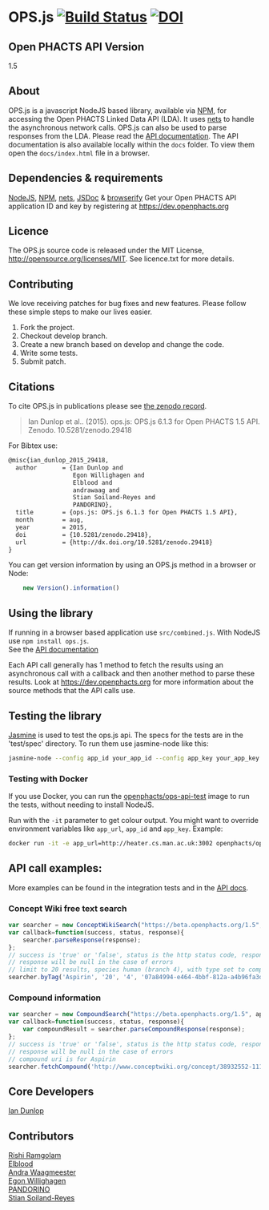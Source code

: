 # OPS.js [![Build Status](https://travis-ci.org/openphacts/ops.js.svg?branch=develop)](https://travis-ci.org/openphacts/ops.js) [![DOI](https://zenodo.org/badge/doi/10.5281/zenodo.21396.svg)](http://dx.doi.org/10.5281/zenodo.29418)

## Open PHACTS API Version

1.5

## About
OPS.js is a javascript NodeJS based library, available via [NPM](https://www.npmjs.com/package/ops.js "OPs.js on Node Package Manager"), for accessing the Open PHACTS Linked Data API (LDA). It uses [nets](https://www.npmjs.com/package/nets) to handle the asynchronous network calls. OPS.js can also be used to parse responses from the LDA.
Please read the [API documentation](http://openphacts.github.io/ops.js "OPS.js API documentation"). The API documentation is also available locally within the `docs` folder. To view them open the `docs/index.html` file in a browser.
 
## Dependencies & requirements
[NodeJS](https://nodejs.org/), [NPM](https://www.npmjs.com/), [nets](https://www.npmjs.com/package/nets), [JSDoc](https://www.npmjs.com/package/jsdoc) & [browserify](https://www.npmjs.com/package/browserify)
Get your Open PHACTS API application ID and key by registering at https://dev.openphacts.org

## Licence
The OPS.js source code is released under the MIT License, http://opensource.org/licenses/MIT. See licence.txt for more details.

## Contributing  
We love receiving patches for bug fixes and new features. Please follow these simple steps to make our lives easier.  

1. Fork the project.
2. Checkout develop branch.
3. Create a new branch based on develop and change the code.
4. Write some tests.
5. Submit patch.

## Citations  
To cite OPS.js in publications please see [the zenodo record](https://zenodo.org/record/29418#.VdxqH_lVhBc "OPS.js zenodo record").

>Ian Dunlop et al.. (2015). ops.js: OPS.js 6.1.3 for Open PHACTS 1.5 API. Zenodo. 10.5281/zenodo.29418

For Bibtex use:

```latex
@misc{ian_dunlop_2015_29418,  
  author       = {Ian Dunlop and  
                  Egon Willighagen and  
                  Elblood and  
                  andrawaag and  
                  Stian Soiland-Reyes and  
                  PANDORINO},  
  title        = {ops.js: OPS.js 6.1.3 for Open PHACTS 1.5 API},  
  month        = aug,  
  year         = 2015,  
  doi          = {10.5281/zenodo.29418},  
  url          = {http://dx.doi.org/10.5281/zenodo.29418}  
}
``` 

You can get version information by using an OPS.js method in a browser or Node:

```javascript
    new Version().information()
```

## Using the library
If running in a browser based application use `src/combined.js`. With NodeJS use `npm install ops.js`.  
See the [API documentation](http://openphacts.github.io/ops.js "OPS.js API documentation")  

Each API call generally has 1 method to fetch the results using an asynchronous call with a callback and then another method to parse these results.
Look at https://dev.openphacts.org for more information about the source methods that the API calls use.

## Testing the library

[Jasmine](http://pivotal.github.io/jasmine/ "Jasmine javascript testing framework") is used to test the ops.js api. The specs for the tests are in the 'test/spec' directory. To run them use jasmine-node like this:

```bash
jasmine-node --config app_id your_app_id --config app_key your_app_key --config app_url https://beta.openphacts.org/1.5 test/spec/integration/
```

### Testing with Docker

If you use Docker, you can run the [openphacts/ops-api-test](https://hub.docker.com/r/openphacts/ops-api-test/) image
to run the tests, without needing to install NodeJS. 

Run with the `-it` parameter to get colour output. 
You might want to override environment variables like `app_url`, `app_id` and `app_key`.
Example:

```bash
docker run -it -e app_url=http://heater.cs.man.ac.uk:3002 openphacts/ops-api-test
```


## API call examples:

More examples can be found in the integration tests and in the [API docs](http://openphacts.github.io/ops.js "OPS.js API documentation").

### Concept Wiki free text search

```javascript
var searcher = new ConceptWikiSearch("https://beta.openphacts.org/1.5", appID, appKey);  
var callback=function(success, status, response){  
    searcher.parseResponse(response);
};  
// success is 'true' or 'false', status is the http status code, response is the raw result which the parser function accepts  
// response will be null in the case of errors  
// limit to 20 results, species human (branch 4), with type set to compounds (uuid 07a800....)  
searcher.byTag('Aspirin', '20', '4', '07a84994-e464-4bbf-812a-a4b96fa3d197', callback);
```

### Compound information

```javascript
var searcher = new CompoundSearch("https://beta.openphacts.org/1.5", appID, appKey);  
var callback=function(success, status, response){  
    var compoundResult = searcher.parseCompoundResponse(response);  
};  
// success is 'true' or 'false', status is the http status code, response is the raw result which the parser function accepts  
// response will be null in the case of errors  
// compound uri is for Aspirin  
searcher.fetchCompound('http://www.conceptwiki.org/concept/38932552-111f-4a4e-a46a-4ed1d7bdf9d5', null, callback);
```

## Core Developers
[Ian Dunlop](https://github.com/ianwdunlop "Ian Dunlop - original developer")

## Contributors
[Rishi Ramgolam](https://github.com/rishiramgolam "rishiramgolam")  
[Elblood](https://github.com/Elblood "Elblood")  
[Andra Waagmeester](https://github.com/andrawaag "andraawag")  
[Egon Willighagen](https://github.com/egonw "egonw")  
[PANDORINO](https://github.com/PANDORINO "PANDORINO")  
[Stian Soiland-Reyes](https://github.com/stain "stain")
